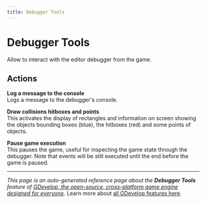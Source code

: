 ```yaml
---
title: Debugger Tools
---
```

# Debugger Tools

Allow to interact with the editor debugger from the game. 

## Actions

**Log a message to the console**  
Logs a message to the debugger's console.

**Draw collisions hitboxes and points**  
This activates the display of rectangles and information on screen showing the objects bounding boxes (blue), the hitboxes (red) and some points of objects.

**Pause game execution**  
This pauses the game, useful for inspecting the game state through the debugger. Note that events will be still executed until the end before the game is paused.



---
*This page is an auto-generated reference page about the **Debugger Tools** feature of [GDevelop, the open-source, cross-platform game engine designed for everyone](https://gdevelop.io/).* Learn more about [all GDevelop features here](/gdevelop5/all-features).